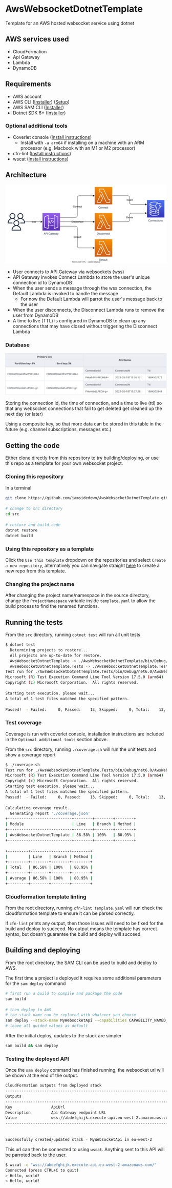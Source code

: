 # AwsWebsocketDotnetTemplate
Template for an AWS hosted websocket service using dotnet

## AWS services used
- CloudFormation
- Api Gateway
- Lambda
- DynamoDB

## Requirements
- AWS account 
- AWS CLI ([Installer](https://docs.aws.amazon.com/cli/latest/userguide/getting-started-install.html)) ([Setup](https://docs.aws.amazon.com/cli/latest/userguide/cli-chap-configure.html))
- AWS SAM CLI ([Installer](https://docs.aws.amazon.com/serverless-application-model/latest/developerguide/install-sam-cli.html))
- Dotnet SDK 6+ ([Installer](https://dotnet.microsoft.com/en-us/download))

### Optional additional tools
- Coverlet console ([Install instructions](https://github.com/coverlet-coverage/coverlet#installation-2))
  - Install with `-a arm64` if installing on a machine with an ARM processor (e.g. Macbook with an M1 or M2 processor)
- cfn-lint ([Install instructions](https://github.com/aws-cloudformation/cfn-lint#install))
- wscat ([Install instructions](https://github.com/websockets/wscat#installation))

## Architecture
![architecture diagram](docs/WebsocketAPI.drawio.svg)

- User connects to API Gateway via websockets (wss)
- API Gateway invokes Connect Lambda to store the user's unique connection id to DynamoDB
- When the user sends a message through the wss connection, the Default Lambda is invoked to handle the message
    - For now the Default Lambda will parrot the user's message back to the user
- When the user disconnects, the Disconnect Lambda runs to remove the user from DynamoDB
- A time to live (TTL) is configured in DynamoDB to clean up any connections that may have closed without triggering the Disconnect Lambda

### Database
![database diagram](docs/ConnectionsTable.png)

Storing the connection id, the time of connection, and a time to live (ttl) so that any websocket connections that fail to get deleted get cleaned up the next day (or later)

Using a composite key, so that more data can be stored in this table in the future (e.g. channel subscriptions, messages etc.)

## Getting the code
Either clone directly from this repository to try building/deploying, or use this repo as a template for your own websocket project.

### Cloning this repository
In a terminal
```sh
git clone https://github.com/jamsidedown/AwsWebsocketDotnetTemplate.git

# change to src directory
cd src

# restore and build code
dotnet restore
dotnet build
```

### Using this repository as a template
Click the `Use this template` dropdown on the repositories and select `Create a new repository`, alternatively you can navigate straight [here](https://github.com/jamsidedown/AwsWebsocketDotnetTemplate/generate) to create a new repo from this template.

### Changing the project name
After changing the project name/namespace in the source directory, change the `ProjectNamespace` variable inside `template.yaml` to allow the build process to find the renamed functions.

## Running the tests
From the `src` directory, running `dotnet test` will run all unit tests

```sh
$ dotnet test
  Determining projects to restore...
  All projects are up-to-date for restore.
  AwsWebsocketDotnetTemplate -> ./AwsWebsocketDotnetTemplate/bin/Debug/net6.0/AwsWebsocketDotnetTemplate.dll
  AwsWebsocketDotnetTemplate.Tests -> ./AwsWebsocketDotnetTemplate.Tests/bin/Debug/net6.0/AwsWebsocketDotnetTemplate.Tests.dll
Test run for ./AwsWebsocketDotnetTemplate.Tests/bin/Debug/net6.0/AwsWebsocketDotnetTemplate.Tests.dll (.NETCoreApp,Version=v6.0)
Microsoft (R) Test Execution Command Line Tool Version 17.5.0 (arm64)
Copyright (c) Microsoft Corporation.  All rights reserved.

Starting test execution, please wait...
A total of 1 test files matched the specified pattern.

Passed!  - Failed:     0, Passed:    13, Skipped:     0, Total:    13, Duration: 18 ms - AwsWebsocketDotnetTemplate.Tests.dll (net6.0)
```

### Test coverage
Coverage is run with coverlet console, installation instructions are included in the `Optional additional tools` section above.

From the `src` directory, running `./coverage.sh` will run the unit tests and show a coverage report

```sh
$ ./coverage.sh
Test run for ./AwsWebsocketDotnetTemplate.Tests/bin/Debug/net6.0/AwsWebsocketDotnetTemplate.Tests.dll (.NETCoreApp,Version=v6.0)
Microsoft (R) Test Execution Command Line Tool Version 17.5.0 (arm64)
Copyright (c) Microsoft Corporation.  All rights reserved.
Starting test execution, please wait...
A total of 1 test files matched the specified pattern.
Passed!  - Failed:     0, Passed:    13, Skipped:     0, Total:    13, Duration: 17 ms - AwsWebsocketDotnetTemplate.Tests.dll (net6.0)

Calculating coverage result...
  Generating report './coverage.json'
+----------------------------+--------+--------+--------+
| Module                     | Line   | Branch | Method |
+----------------------------+--------+--------+--------+
| AwsWebsocketDotnetTemplate | 86.58% | 100%   | 80.95% |
+----------------------------+--------+--------+--------+

+---------+--------+--------+--------+
|         | Line   | Branch | Method |
+---------+--------+--------+--------+
| Total   | 86.58% | 100%   | 80.95% |
+---------+--------+--------+--------+
| Average | 86.58% | 100%   | 80.95% |
+---------+--------+--------+--------+
```

### Cloudformation template linting
From the root directory, running `cfn-lint template.yaml` will run check the cloudformation template to ensure it can be parsed correctly.

If `cfn-lint` prints any output, then those issues will need to be fixed for the build and deploy to succeed.
No output means the template has correct syntax, but doesn't guarantee the build and deploy will succeed.

## Building and deploying
From the root directory, the SAM CLI can be used to build and deploy to AWS.

The first time a project is deployed it requires some additional parameters for the `sam deploy` command

```sh
# first run a build to compile and package the code
sam build

# then deploy to AWS
# the stack name can be replaced with whatever you choose
sam deploy --stack-name MyWebsocketApi --capabilities CAPABILITY_NAMED_IAM --guided
# leave all guided values as default
```

After the initial deploy, updates to the stack are simpler
```sh
sam build && sam deploy
```

### Testing the deployed API
Once the `sam deploy` command has finished running, the websocket url will be shown at the end of the output.

```sh
CloudFormation outputs from deployed stack
----------------------------------------------------------------------------------------------------------------------------
Outputs                                                                                                                    
----------------------------------------------------------------------------------------------------------------------------
Key                 ApiUrl                                                                                                 
Description         Api Gateway endpoint URL                                                                               
Value               wss://abdefghijk.execute-api.eu-west-2.amazonaws.com/Prod                                              
----------------------------------------------------------------------------------------------------------------------------


Successfully created/updated stack - MyWebsocketApi in eu-west-2
```

This url can then be connected to using `wscat`. Anything sent to this API will be parroted back to the user.
```sh
$ wscat -c "wss://abdefghijk.execute-api.eu-west-2.amazonaws.com/"
Connected (press CTRL+C to quit)
> Hello, world!
< Hello, world!
```
